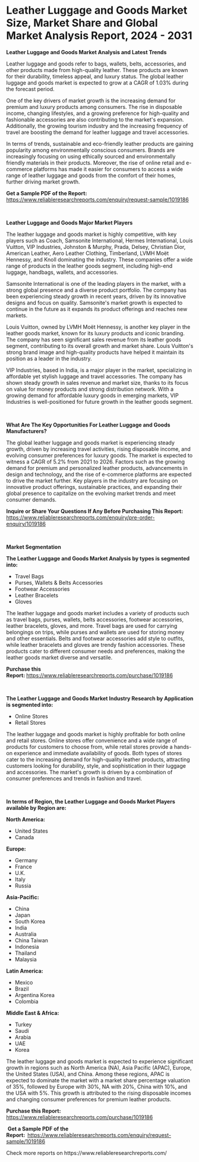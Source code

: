 <p><h1>Leather Luggage and Goods Market Size, Market Share and Global Market Analysis Report, 2024 - 2031</h1></p><p><strong>Leather Luggage and Goods Market Analysis and Latest Trends</strong></p>
<p><p>Leather luggage and goods refer to bags, wallets, belts, accessories, and other products made from high-quality leather. These products are known for their durability, timeless appeal, and luxury status. The global leather luggage and goods market is expected to grow at a CAGR of 1.03% during the forecast period.</p><p>One of the key drivers of market growth is the increasing demand for premium and luxury products among consumers. The rise in disposable income, changing lifestyles, and a growing preference for high-quality and fashionable accessories are also contributing to the market's expansion. Additionally, the growing tourism industry and the increasing frequency of travel are boosting the demand for leather luggage and travel accessories.</p><p>In terms of trends, sustainable and eco-friendly leather products are gaining popularity among environmentally conscious consumers. Brands are increasingly focusing on using ethically sourced and environmentally friendly materials in their products. Moreover, the rise of online retail and e-commerce platforms has made it easier for consumers to access a wide range of leather luggage and goods from the comfort of their homes, further driving market growth.</p></p>
<p><strong>Get a Sample PDF of the Report:&nbsp;</strong> <a href="https://www.reliableresearchreports.com/enquiry/request-sample/1019186">https://www.reliableresearchreports.com/enquiry/request-sample/1019186</a></p>
<p>&nbsp;</p>
<p><strong>Leather Luggage and Goods Major Market Players</strong></p>
<p><p>The leather luggage and goods market is highly competitive, with key players such as Coach, Samsonite International, Hermes International, Louis Vuitton, VIP Industries, Johnston & Murphy, Prada, Delsey, Christian Dior, American Leather, Aero Leather Clothing, Timberland, LVMH Moët Hennessy, and Knoll dominating the industry. These companies offer a wide range of products in the leather goods segment, including high-end luggage, handbags, wallets, and accessories.</p><p>Samsonite International is one of the leading players in the market, with a strong global presence and a diverse product portfolio. The company has been experiencing steady growth in recent years, driven by its innovative designs and focus on quality. Samsonite's market growth is expected to continue in the future as it expands its product offerings and reaches new markets.</p><p>Louis Vuitton, owned by LVMH Moët Hennessy, is another key player in the leather goods market, known for its luxury products and iconic branding. The company has seen significant sales revenue from its leather goods segment, contributing to its overall growth and market share. Louis Vuitton's strong brand image and high-quality products have helped it maintain its position as a leader in the industry.</p><p>VIP Industries, based in India, is a major player in the market, specializing in affordable yet stylish luggage and travel accessories. The company has shown steady growth in sales revenue and market size, thanks to its focus on value for money products and strong distribution network. With a growing demand for affordable luxury goods in emerging markets, VIP Industries is well-positioned for future growth in the leather goods segment.</p></p>
<p>&nbsp;</p>
<p><strong>What Are The Key Opportunities For Leather Luggage and Goods Manufacturers?</strong></p>
<p><p>The global leather luggage and goods market is experiencing steady growth, driven by increasing travel activities, rising disposable income, and evolving consumer preferences for luxury goods. The market is expected to witness a CAGR of 5.2% from 2021 to 2026. Factors such as the growing demand for premium and personalized leather products, advancements in design and technology, and the rise of e-commerce platforms are expected to drive the market further. Key players in the industry are focusing on innovative product offerings, sustainable practices, and expanding their global presence to capitalize on the evolving market trends and meet consumer demands.</p></p>
<p><strong>Inquire or Share Your Questions If Any Before Purchasing This Report:</strong> <a href="https://www.reliableresearchreports.com/enquiry/pre-order-enquiry/1019186">https://www.reliableresearchreports.com/enquiry/pre-order-enquiry/1019186</a></p>
<p>&nbsp;</p>
<p><strong>Market Segmentation</strong></p>
<p><strong>The Leather Luggage and Goods Market Analysis by types is segmented into:</strong></p>
<p><ul><li>Travel Bags</li><li>Purses, Wallets & Belts Accessories</li><li>Footwear Accessories</li><li>Leather Bracelets</li><li>Gloves</li></ul></p>
<p><p>The leather luggage and goods market includes a variety of products such as travel bags, purses, wallets, belts accessories, footwear accessories, leather bracelets, gloves, and more. Travel bags are used for carrying belongings on trips, while purses and wallets are used for storing money and other essentials. Belts and footwear accessories add style to outfits, while leather bracelets and gloves are trendy fashion accessories. These products cater to different consumer needs and preferences, making the leather goods market diverse and versatile.</p></p>
<p><strong>Purchase this Report:&nbsp;</strong><a href="https://www.reliableresearchreports.com/purchase/1019186">https://www.reliableresearchreports.com/purchase/1019186</a></p>
<p>&nbsp;</p>
<p><strong>The Leather Luggage and Goods Market Industry Research by Application is segmented into:</strong></p>
<p><ul><li>Online Stores</li><li>Retail Stores</li></ul></p>
<p><p>The leather luggage and goods market is highly profitable for both online and retail stores. Online stores offer convenience and a wide range of products for customers to choose from, while retail stores provide a hands-on experience and immediate availability of goods. Both types of stores cater to the increasing demand for high-quality leather products, attracting customers looking for durability, style, and sophistication in their luggage and accessories. The market's growth is driven by a combination of consumer preferences and trends in fashion and travel.</p></p>
<p>&nbsp;</p>
<p><strong>In terms of Region, the Leather Luggage and Goods Market Players available by Region are:</strong></p>
<p>
    <p> <strong> North America: </strong>
        <ul>
            <li>United States</li>
            <li>Canada</li>
        </ul>
        </p> 
    <p> <strong> Europe: </strong>
        <ul>
            <li>Germany</li>
            <li>France</li>
            <li>U.K.</li>
            <li>Italy</li>
            <li>Russia</li>
        </ul>
        </p> 
    <p> <strong> Asia-Pacific: </strong>
        <ul>
            <li>China</li>
            <li>Japan</li>
            <li>South Korea</li>
            <li>India</li>
            <li>Australia</li>
            <li>China Taiwan</li>
            <li>Indonesia</li>
            <li>Thailand</li>
            <li>Malaysia</li>
        </ul>
        </p> 
    <p> <strong> Latin America: </strong>
        <ul>
            <li>Mexico</li>
            <li>Brazil</li>
            <li>Argentina Korea</li>
            <li>Colombia</li>
        </ul>
        </p> 
    <p> <strong> Middle East & Africa: </strong>
        <ul>
            <li>Turkey</li>
            <li>Saudi</li>
            <li>Arabia</li>
            <li>UAE</li>
            <li>Korea</li>
        </ul>
    </p>
    </p>
<p><p>The leather luggage and goods market is expected to experience significant growth in regions such as North America (NA), Asia Pacific (APAC), Europe, the United States (USA), and China. Among these regions, APAC is expected to dominate the market with a market share percentage valuation of 35%, followed by Europe with 30%, NA with 20%, China with 10%, and the USA with 5%. This growth is attributed to the rising disposable incomes and changing consumer preferences for premium leather products.</p></p>
<p><strong>Purchase this Report: </strong><a href="https://www.reliableresearchreports.com/purchase/1019186">https://www.reliableresearchreports.com/purchase/1019186</a></p>
<p>&nbsp;<strong>Get a Sample PDF of the Report:&nbsp;&nbsp;</strong><a href="https://www.reliableresearchreports.com/enquiry/request-sample/1019186">https://www.reliableresearchreports.com/enquiry/request-sample/1019186</a></p>
<p><strong></strong></p>
<p>Check more reports on https://www.reliableresearchreports.com/</p>